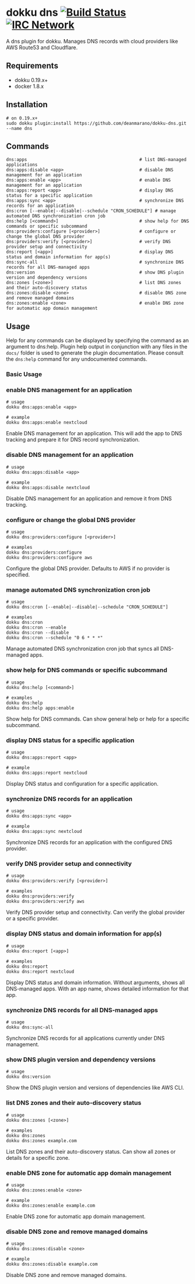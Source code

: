 # dokku dns [![Build Status](https://img.shields.io/github/actions/workflow/status/deanmarano/dokku-dns/ci.yml?branch=main&style=flat-square "Build Status")](https://github.com/deanmarano/dokku-dns/actions/workflows/ci.yml?query=branch%3Amain) [![IRC Network](https://img.shields.io/badge/irc-libera-blue.svg?style=flat-square "IRC Libera")](https://webchat.libera.chat/?channels=dokku)

A dns plugin for dokku. Manages DNS records with cloud providers like AWS Route53 and Cloudflare.

## Requirements

- dokku 0.19.x+
- docker 1.8.x

## Installation

```shell
# on 0.19.x+
sudo dokku plugin:install https://github.com/deanmarano/dokku-dns.git --name dns
```

## Commands

```
dns:apps                                           # list DNS-managed applications
dns:apps:disable <app>                             # disable DNS management for an application
dns:apps:enable <app>                              # enable DNS management for an application
dns:apps:report <app>                              # display DNS status for a specific application
dns:apps:sync <app>                                # synchronize DNS records for an application
dns:cron [--enable|--disable|--schedule "CRON_SCHEDULE"] # manage automated DNS synchronization cron job
dns:help [<command>]                               # show help for DNS commands or specific subcommand
dns:providers:configure [<provider>]               # configure or change the global DNS provider
dns:providers:verify [<provider>]                  # verify DNS provider setup and connectivity
dns:report [<app>]                                 # display DNS status and domain information for app(s)
dns:sync-all                                       # synchronize DNS records for all DNS-managed apps
dns:version                                        # show DNS plugin version and dependency versions
dns:zones [<zone>]                                 # list DNS zones and their auto-discovery status
dns:zones:disable <zone>                           # disable DNS zone and remove managed domains
dns:zones:enable <zone>                            # enable DNS zone for automatic app domain management
```

## Usage

Help for any commands can be displayed by specifying the command as an argument to dns:help. Plugin help output in conjunction with any files in the `docs/` folder is used to generate the plugin documentation. Please consult the `dns:help` command for any undocumented commands.

### Basic Usage

### enable DNS management for an application

```shell
# usage
dokku dns:apps:enable <app>

# example  
dokku dns:apps:enable nextcloud
```

Enable DNS management for an application. This will add the app to DNS tracking and prepare it for DNS record synchronization.

### disable DNS management for an application

```shell
# usage
dokku dns:apps:disable <app>

# example
dokku dns:apps:disable nextcloud
```

Disable DNS management for an application and remove it from DNS tracking.

### configure or change the global DNS provider

```shell
# usage
dokku dns:providers:configure [<provider>]

# examples
dokku dns:providers:configure
dokku dns:providers:configure aws
```

Configure the global DNS provider. Defaults to AWS if no provider is specified.

### manage automated DNS synchronization cron job

```shell
# usage
dokku dns:cron [--enable|--disable|--schedule "CRON_SCHEDULE"]

# examples
dokku dns:cron
dokku dns:cron --enable
dokku dns:cron --disable
dokku dns:cron --schedule "0 6 * * *"
```

Manage automated DNS synchronization cron job that syncs all DNS-managed apps.

### show help for DNS commands or specific subcommand

```shell
# usage
dokku dns:help [<command>]

# examples
dokku dns:help
dokku dns:help apps:enable
```

Show help for DNS commands. Can show general help or help for a specific subcommand.

### display DNS status for a specific application

```shell
# usage
dokku dns:apps:report <app>

# example
dokku dns:apps:report nextcloud
```

Display DNS status and configuration for a specific application.

### synchronize DNS records for an application

```shell
# usage
dokku dns:apps:sync <app>

# example
dokku dns:apps:sync nextcloud
```

Synchronize DNS records for an application with the configured DNS provider.

### verify DNS provider setup and connectivity

```shell
# usage
dokku dns:providers:verify [<provider>]

# examples
dokku dns:providers:verify
dokku dns:providers:verify aws
```

Verify DNS provider setup and connectivity. Can verify the global provider or a specific provider.

### display DNS status and domain information for app(s)

```shell
# usage
dokku dns:report [<app>]

# examples
dokku dns:report
dokku dns:report nextcloud
```

Display DNS status and domain information. Without arguments, shows all DNS-managed apps. With an app name, shows detailed information for that app.

### synchronize DNS records for all DNS-managed apps

```shell
# usage
dokku dns:sync-all
```

Synchronize DNS records for all applications currently under DNS management.

### show DNS plugin version and dependency versions

```shell
# usage
dokku dns:version
```

Show the DNS plugin version and versions of dependencies like AWS CLI.

### list DNS zones and their auto-discovery status

```shell
# usage
dokku dns:zones [<zone>]

# examples
dokku dns:zones
dokku dns:zones example.com
```

List DNS zones and their auto-discovery status. Can show all zones or details for a specific zone.

### enable DNS zone for automatic app domain management

```shell
# usage
dokku dns:zones:enable <zone>

# example
dokku dns:zones:enable example.com
```

Enable DNS zone for automatic app domain management.

### disable DNS zone and remove managed domains

```shell
# usage
dokku dns:zones:disable <zone>

# example
dokku dns:zones:disable example.com
```

Disable DNS zone and remove managed domains.